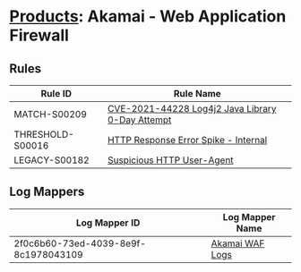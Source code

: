 # [Products](README.md): Akamai - Web Application Firewall

## Rules

|Rule ID|Rule Name|
|----|----|
|MATCH-S00209|[CVE-2021-44228 Log4j2 Java Library 0-Day Attempt](../rules/MATCH-S00209.md)|
|THRESHOLD-S00016|[HTTP Response Error Spike - Internal](../rules/THRESHOLD-S00016.md)|
|LEGACY-S00182|[Suspicious HTTP User-Agent](../rules/LEGACY-S00182.md)|


## Log Mappers

|Log Mapper ID|Log Mapper Name|
|----|----|
|2f0c6b60-73ed-4039-8e9f-8c1978043109|[Akamai WAF Logs](../mappings/2f0c6b60-73ed-4039-8e9f-8c1978043109.md)|


